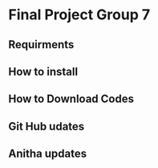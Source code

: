 # Final Project Group 7 

## Requirments

## How to install

## How to Download Codes

## Git Hub udates

## Anitha updates